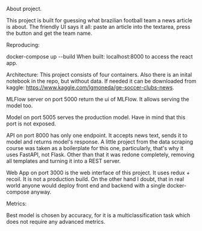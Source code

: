About project.

This project is built for guessing what brazilian football team a news article is about. The friendly UI says it all: paste an article into the textarea, press the button and get the team name.

Reproducing:

docker-compose up --build
When built: localhost:8000 to access the react app.

Architecture:
This project consists of four containers. Also there is an inital notebook in the repo, but without data. If needed it can be downloaded from kaggle: https://www.kaggle.com/lgmoneda/ge-soccer-clubs-news.

MLFlow server on port 5000 return the ui of MLFlow. It allows serving the model too.

Model on port 5005 serves the production model. Have in mind that this port is not exposed.

API on port 8000 has only one endpoint. It accepts news text, sends it to model and returns model's response. A little project from the data scraping course was taken as a boilerplate for this one, particularly, that's why it uses FastAPI, not Flask. Other than that it was redone completely, removing all templates and turning it into a REST server.

Web App on port 3000 is the web interface of this project. It uses redux + recoil. It is not a production build. On the other hand I doubt, that in real world anyone would deploy front end and backend with a single docker-compose anyway.

Metrics:

Best model is chosen by accuracy, for it is a multiclassification task which does not require any advanced metrics.


